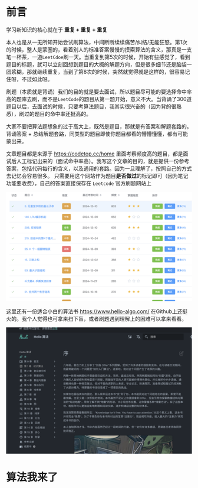 

# 前言

学习新知识的核心就在于 **重复 + 重复 + 重复**

本人也是从一无所知开始尝试刷算法，中间断断续续痛苦/纠结/无能狂怒。第1次的时候，整人是蒙圈的，看着别人的标准答案慢慢的摸索算法的含义，那真是一支笔一杯茶，一道`LeetCdoe`刷一天。当重复到第5次的时候，开始有些感觉了，看到题目的标题，就可以立刻回想到题目的大概的解题方向，但是很多细节还是脑袋一团浆糊，那就继续重复，当到了第8次的时候，突然就觉得就是这样的，很容易记住呀，不过如此呀。

刷题（本质就是背诵）我们的目的就是要去面试，所以题目尽可能的要选择命中率高的题库去刷，而不是`LeetCode`的题目从第一题开始，意义不大。当背诵了300道题目以后，去面试的时候，只要考算法题目，我其实很兴奋的（因为背的很熟悉），刷过的题目的命中率还挺高的。

大家不要把算法题想象的过于高大上，既然是题目，那就是有答案和解题套路的。背诵答案 + 总结解题套路，同类型的题目即使你题目都看的懵懵懂懂，都有可能蒙出来。

文章题目都是来源于 https://codetop.cc/home  里面考察频度高的题目，都是面试后人工标记出来的（面试命中率高）。我写这个文章的目的，就是提供一份参考答案，包括代码每行的含义，以及通用的套路。因为一旦理解了，按照自己的方式去记忆会容易很多。
只需要用这个网站作为题目**是否做过**的标记即可（因为笔记功能要收费），自己的答案直接保存在 `Leetcode` 官方刷题网站上

![](./20241212172641.png)

这里还有一份适合小白的算法书  https://www.hello-algo.com/  在Github上还挺火的。我个人觉得也可拿来扫下盲，或者刷题遇到理解上的困难可以拿来看看。

![](./20241212172245.png)



# 算法我来了





